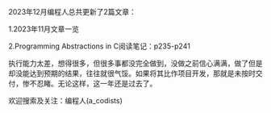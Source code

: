 2023年12月编程人总共更新了2篇文章：

1.2023年11月文章一览

2.Programming Abstractions in C阅读笔记：p235-p241



执行能力太差，想得很多，但很多事都没完全做到，没做之前信心满满，做了但是却没能达到预期的结果，往往就很气馁。如果将其比作项目开发，那就是未按时交付，惨不忍睹。无论这样，这一年还是过去了。


欢迎搜索及关注：编程人(a_codists)